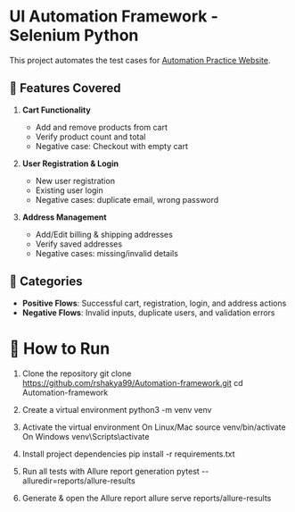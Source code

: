 # UI Automation Framework - Selenium Python

This project automates the test cases for [Automation Practice Website](https://practice.automationtesting.in/).

## 📂 Features Covered
1. **Cart Functionality**
   - Add and remove products from cart
   - Verify product count and total
   - Negative case: Checkout with empty cart

2. **User Registration & Login**
   - New user registration
   - Existing user login
   - Negative cases: duplicate email, wrong password

3. **Address Management**
   - Add/Edit billing & shipping addresses
   - Verify saved addresses
   - Negative cases: missing/invalid details

## 🧪 Categories
- **Positive Flows**: Successful cart, registration, login, and address actions
- **Negative Flows**: Invalid inputs, duplicate users, and validation errors

# 🚀 How to Run
1. Clone the repository
git clone https://github.com/rshakya99/Automation-framework.git
cd Automation-framework

2. Create a virtual environment
python3 -m venv venv

3. Activate the virtual environment
On Linux/Mac
source venv/bin/activate
On Windows
venv\Scripts\activate

4. Install project dependencies
pip install -r requirements.txt

5. Run all tests with Allure report generation
pytest --alluredir=reports/allure-results

6. Generate & open the Allure report
allure serve reports/allure-results








   
  
   



